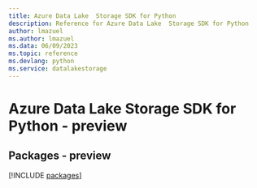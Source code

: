 ```yaml
---
title: Azure Data Lake  Storage SDK for Python
description: Reference for Azure Data Lake  Storage SDK for Python
author: lmazuel
ms.author: lmazuel
ms.data: 06/09/2023
ms.topic: reference
ms.devlang: python
ms.service: datalakestorage
---
```

# Azure Data Lake  Storage SDK for Python - preview
## Packages - preview
[!INCLUDE [packages](data-lake--storage-index.md)]